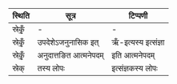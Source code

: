 | स्थिति | सूत्र | टिप्पणी |
| ----- | ------- | ------ |
| स्रेकृँ॒ | - | - |
| स्रेकृँ॒ | उपदेशेऽजनुनासिक इत् | ऋँ-इत्यस्य इत्संज्ञा |
| स्रेकृँ॒ | अनुदात्तङित आत्मनेपदम् | इति आत्मनेपदम् |
| स्रेक् | तस्य लोपः | इत्संज्ञकस्य लोपः |
